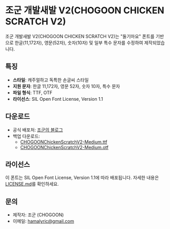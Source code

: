 # 조군 개발새발 V2(CHOGOON CHICKEN SCRATCH V2)

조군 개발새발 V2(CHOGOON CHICKEN SCRATCH V2)는 "둘기마요" 폰트를 기반으로 한글(11,172자), 영문(52자), 숫자(10자) 및 일부 특수 문자를 수정하여 제작되었습니다.

## 특징
- **스타일**: 캐주얼하고 독특한 손글씨 스타일
- **지원 문자**: 한글 11,172자, 영문 52자, 숫자 10자, 특수 문자
- **파일 형식**: TTF, OTF
- **라이선스**: SIL Open Font License, Version 1.1

## 다운로드
- 공식 배포처: [조군의 블로그](https://blog.naver.com/hamalyric/223539382516)
- 백업 다운로드:
  - [CHOGOONChickenScratchV2-Medium.ttf](https://github.com/chogoons/CHOGOON-CHICKEN-SCRATCH-V2/blob/main/CHOGOONChickenScratchV2-Medium.ttf)
  - [CHOGOONChickenScratchV2-Medium.otf](https://github.com/chogoons/CHOGOON-CHICKEN-SCRATCH-V2/blob/main/CHOGOONChickenScratchV2-Medium.otf)

## 라이선스
이 폰트는 SIL Open Font License, Version 1.1에 따라 배포됩니다. 자세한 내용은 [LICENSE.md](https://github.com/chogoons/CHOGOON-CHICKEN-SCRATCH-V2/blob/main/LICENSE.md)를 확인하세요.

## 문의
- 제작자: 조군 (CHOGOON)
- 이메일: hamalyric@gmail.com
